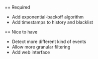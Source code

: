 == Required
- Add exponential-backoff algorithm
- Add timestamps to history and blacklist

== Nice to have
- Detect more different kind of events
- Allow more granular filtering
- Add web interface
